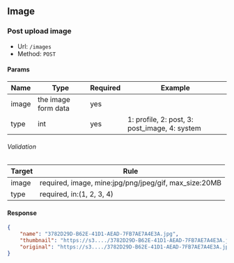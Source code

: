 ## Image

### Post upload image
- Url: `/images`
- Method: `POST`

#### Params
|Name|Type|Required|Example
|---|---|---|---
|image|the image form data|yes||
|type|int|yes|1: profile, 2: post, 3: post_image, 4: system|

###### Validation
|Target|Rule|
|---|---|
|image|required, image, mine:jpg/png/jpeg/gif, max_size:20MB|
|type|required, in:(1, 2, 3, 4)|

#### Response
```json
{
    "name": "3782D29D-B62E-41D1-AEAD-7FB7AE7A4E3A.jpg",
    "thumbnail": "https://s3..../3782D29D-B62E-41D1-AEAD-7FB7AE7A4E3A.jpg",
    "original": "https://s3..../3782D29D-B62E-41D1-AEAD-7FB7AE7A4E3A.jpg",
}
```

